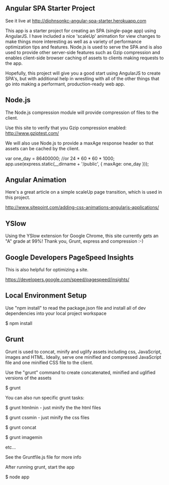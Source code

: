
Angular SPA Starter Project
------------------

See it live at http://djohnsonkc-angular-spa-starter.herokuapp.com

This app is a starter project for creating an SPA (single-page app) using AngularJS. I have included a nice 'scaleUp' animation for view changes to make things more interesting as well as a variety of performance optimization tips and features. Node.js is used to serve the SPA and is also used to provide other server-side features such as Gzip compression and enables client-side browser caching of assets to clients making requests to the app. 

Hopefully, this project will give you a good start using AngularJS to create SPA's, but with additional help in wrestling with all of the other things that go into making a performant, production-ready web app.


Node.js
-------------------

The Node.js compression module will provide compression of files to the client. 

Use this site to verify that you Gzip compression enabled: http://www.gziptest.com/

We will also use Node.js to provide a maxAge response header so that assets can be cached by the client.

var one_day = 86400000; //or 24 * 60 * 60 * 1000;
app.use(express.static(__dirname + '/public', { maxAge: one_day }));

Angular Animation
------------------

Here's a great article on a simple scaleUp page transition, which is used in this project.

http://www.sitepoint.com/adding-css-animations-angularjs-applications/


YSlow
------------------
Using the YSlow extension for Google Chrome, this site currently gets an "A" grade at 99%! Thank you, Grunt, express and compression :-)


Google Developers PageSpeed Insights
------------------
This is also helpful for optimizing a site.

https://developers.google.com/speed/pagespeed/insights/



Local Environment Setup
------------------
Use "npm install" to read the package.json file and install all of dev dependencies into your local project workspace

$ npm install


Grunt
-------------------

Grunt is used to concat, minify and uglify assets including css, JavaScript, images and HTML. Ideally, serve one minified and compressed JavaScript file and one minified CSS file to the client. 

Use the "grunt" command to create concatenated, minified and uglified versions of the assets 

$ grunt 

You can also run specific grunt tasks:

$ grunt htmlmin - just minify the the html files

$ grunt cssmin - just minify the css files

$ grunt concat

$ grunt imagemin

etc...

See the Gruntfile.js file for more info


After running grunt, start the app

$ node app




